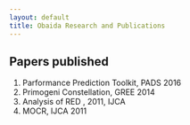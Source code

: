 ```yaml
---
layout: default
title: Obaida Research and Publications
---
```


<div id ="research">
  <h2>Papers published</h2>
  <ol>
      <li> Parformance Prediction Toolkit, PADS 2016
      </li>
      <li> Primogeni Constellation, GREE 2014
      </li>
      <li> Analysis of RED , 2011, IJCA
      </li>
      <li> MOCR, IJCA 2011
      </li>
  </ol>



</div>
